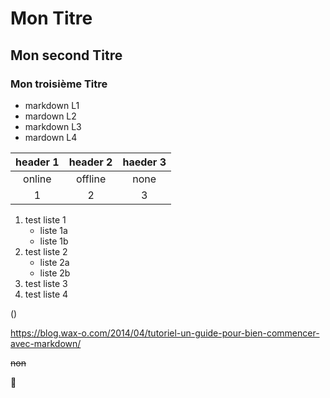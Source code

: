 # Mon Titre 
## Mon second Titre
### Mon troisième Titre

* markdown L1
* mardown L2
* markdown L3
* mardown L4

|header 1 | header 2 | haeder 3 |
|:-------:|:--------:|:--------:|
|online   |offline   | none     |
|1        |2         | 3        |

1. test liste 1
    * liste 1a
    * liste 1b
2. test liste 2 
    * liste 2a
    * liste 2b
3. test liste 3
4. test liste 4

\(\)

<https://blog.wax-o.com/2014/04/tutoriel-un-guide-pour-bien-commencer-avec-markdown/>

~~non~~

:smiling_face_with_three_hearts:
